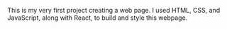 This is my very first project creating a web page. I used HTML, CSS, and JavaScript, along with React, to build and style this webpage.

